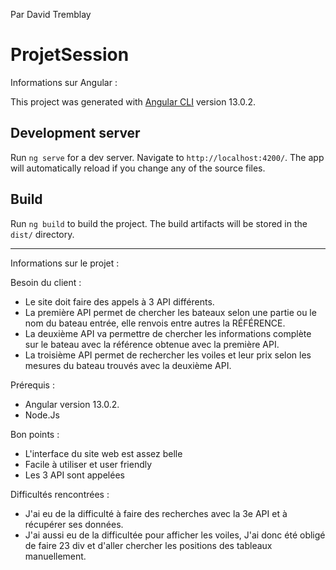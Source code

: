 Par David Tremblay

# ProjetSession

Informations sur Angular :

This project was generated with [Angular CLI](https://github.com/angular/angular-cli) version 13.0.2.

## Development server

Run `ng serve` for a dev server. Navigate to `http://localhost:4200/`. The app will automatically reload if you change any of the source files.

## Build

Run `ng build` to build the project. The build artifacts will be stored in the `dist/` directory.

-----------------------------------------------------

Informations sur le projet :


Besoin du client : 

- Le site doit faire des appels à 3 API différents.
- La première API permet de chercher les bateaux selon une partie ou le nom du bateau entrée, elle renvois entre autres la RÉFÉRENCE.
- La deuxième API va permettre de chercher les informations complète sur le bateau avec la référence obtenue avec la première API.
- La troisième API permet de rechercher les voiles et leur prix selon les mesures du bateau trouvés avec la deuxième API.


Prérequis :

- Angular version 13.0.2.
- Node.Js


Bon points :

- L'interface du site web est assez belle
- Facile à utiliser et user friendly
- Les 3 API sont appelées


Difficultés rencontrées :

- J'ai eu de la difficulté à faire des recherches avec la 3e API et à récupérer ses données.
- J'ai aussi eu de la difficultée pour afficher les voiles, J'ai donc été obligé de faire 23 div et d'aller chercher les positions des tableaux manuellement.
